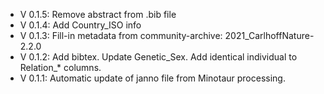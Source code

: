 - V 0.1.5: Remove abstract from .bib file
- V 0.1.4: Add Country_ISO info
- V 0.1.3: Fill-in metadata from community-archive: 2021_CarlhoffNature-2.2.0
- V 0.1.2: Add bibtex. Update Genetic_Sex. Add identical individual to Relation_* columns.
- V 0.1.1: Automatic update of janno file from Minotaur processing.
